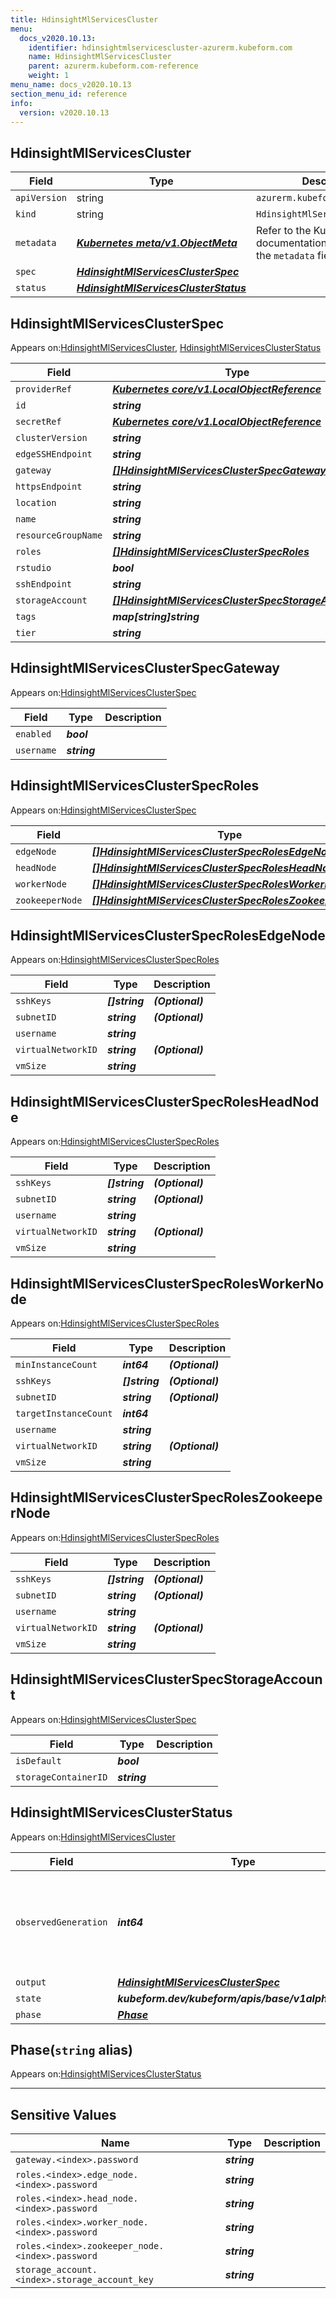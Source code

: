 ```yaml
---
title: HdinsightMlServicesCluster
menu:
  docs_v2020.10.13:
    identifier: hdinsightmlservicescluster-azurerm.kubeform.com
    name: HdinsightMlServicesCluster
    parent: azurerm.kubeform.com-reference
    weight: 1
menu_name: docs_v2020.10.13
section_menu_id: reference
info:
  version: v2020.10.13
---
```


## HdinsightMlServicesCluster
| Field | Type | Description |
| ------ | ----- | ----------- |
| `apiVersion` | string | `azurerm.kubeform.com/v1alpha1` |
|    `kind` | string | `HdinsightMlServicesCluster` |
| `metadata` | ***[Kubernetes meta/v1.ObjectMeta](https://kubernetes.io/docs/reference/generated/kubernetes-api/v1.13/#objectmeta-v1-meta)***|Refer to the Kubernetes API documentation for the fields of the `metadata` field.|
| `spec` | ***[HdinsightMlServicesClusterSpec](#hdinsightmlservicesclusterspec)***||
| `status` | ***[HdinsightMlServicesClusterStatus](#hdinsightmlservicesclusterstatus)***||
## HdinsightMlServicesClusterSpec

Appears on:[HdinsightMlServicesCluster](#hdinsightmlservicescluster), [HdinsightMlServicesClusterStatus](#hdinsightmlservicesclusterstatus)

| Field | Type | Description |
| ------ | ----- | ----------- |
| `providerRef` | ***[Kubernetes core/v1.LocalObjectReference](https://kubernetes.io/docs/reference/generated/kubernetes-api/v1.13/#localobjectreference-v1-core)***||
| `id` | ***string***||
| `secretRef` | ***[Kubernetes core/v1.LocalObjectReference](https://kubernetes.io/docs/reference/generated/kubernetes-api/v1.13/#localobjectreference-v1-core)***||
| `clusterVersion` | ***string***||
| `edgeSSHEndpoint` | ***string***| ***(Optional)*** |
| `gateway` | ***[[]HdinsightMlServicesClusterSpecGateway](#hdinsightmlservicesclusterspecgateway)***||
| `httpsEndpoint` | ***string***| ***(Optional)*** |
| `location` | ***string***||
| `name` | ***string***||
| `resourceGroupName` | ***string***||
| `roles` | ***[[]HdinsightMlServicesClusterSpecRoles](#hdinsightmlservicesclusterspecroles)***||
| `rstudio` | ***bool***||
| `sshEndpoint` | ***string***| ***(Optional)*** |
| `storageAccount` | ***[[]HdinsightMlServicesClusterSpecStorageAccount](#hdinsightmlservicesclusterspecstorageaccount)***||
| `tags` | ***map[string]string***| ***(Optional)*** |
| `tier` | ***string***||
## HdinsightMlServicesClusterSpecGateway

Appears on:[HdinsightMlServicesClusterSpec](#hdinsightmlservicesclusterspec)

| Field | Type | Description |
| ------ | ----- | ----------- |
| `enabled` | ***bool***||
| `username` | ***string***||
## HdinsightMlServicesClusterSpecRoles

Appears on:[HdinsightMlServicesClusterSpec](#hdinsightmlservicesclusterspec)

| Field | Type | Description |
| ------ | ----- | ----------- |
| `edgeNode` | ***[[]HdinsightMlServicesClusterSpecRolesEdgeNode](#hdinsightmlservicesclusterspecrolesedgenode)***||
| `headNode` | ***[[]HdinsightMlServicesClusterSpecRolesHeadNode](#hdinsightmlservicesclusterspecrolesheadnode)***||
| `workerNode` | ***[[]HdinsightMlServicesClusterSpecRolesWorkerNode](#hdinsightmlservicesclusterspecrolesworkernode)***||
| `zookeeperNode` | ***[[]HdinsightMlServicesClusterSpecRolesZookeeperNode](#hdinsightmlservicesclusterspecroleszookeepernode)***||
## HdinsightMlServicesClusterSpecRolesEdgeNode

Appears on:[HdinsightMlServicesClusterSpecRoles](#hdinsightmlservicesclusterspecroles)

| Field | Type | Description |
| ------ | ----- | ----------- |
| `sshKeys` | ***[]string***| ***(Optional)*** |
| `subnetID` | ***string***| ***(Optional)*** |
| `username` | ***string***||
| `virtualNetworkID` | ***string***| ***(Optional)*** |
| `vmSize` | ***string***||
## HdinsightMlServicesClusterSpecRolesHeadNode

Appears on:[HdinsightMlServicesClusterSpecRoles](#hdinsightmlservicesclusterspecroles)

| Field | Type | Description |
| ------ | ----- | ----------- |
| `sshKeys` | ***[]string***| ***(Optional)*** |
| `subnetID` | ***string***| ***(Optional)*** |
| `username` | ***string***||
| `virtualNetworkID` | ***string***| ***(Optional)*** |
| `vmSize` | ***string***||
## HdinsightMlServicesClusterSpecRolesWorkerNode

Appears on:[HdinsightMlServicesClusterSpecRoles](#hdinsightmlservicesclusterspecroles)

| Field | Type | Description |
| ------ | ----- | ----------- |
| `minInstanceCount` | ***int64***| ***(Optional)*** |
| `sshKeys` | ***[]string***| ***(Optional)*** |
| `subnetID` | ***string***| ***(Optional)*** |
| `targetInstanceCount` | ***int64***||
| `username` | ***string***||
| `virtualNetworkID` | ***string***| ***(Optional)*** |
| `vmSize` | ***string***||
## HdinsightMlServicesClusterSpecRolesZookeeperNode

Appears on:[HdinsightMlServicesClusterSpecRoles](#hdinsightmlservicesclusterspecroles)

| Field | Type | Description |
| ------ | ----- | ----------- |
| `sshKeys` | ***[]string***| ***(Optional)*** |
| `subnetID` | ***string***| ***(Optional)*** |
| `username` | ***string***||
| `virtualNetworkID` | ***string***| ***(Optional)*** |
| `vmSize` | ***string***||
## HdinsightMlServicesClusterSpecStorageAccount

Appears on:[HdinsightMlServicesClusterSpec](#hdinsightmlservicesclusterspec)

| Field | Type | Description |
| ------ | ----- | ----------- |
| `isDefault` | ***bool***||
| `storageContainerID` | ***string***||
## HdinsightMlServicesClusterStatus

Appears on:[HdinsightMlServicesCluster](#hdinsightmlservicescluster)

| Field | Type | Description |
| ------ | ----- | ----------- |
| `observedGeneration` | ***int64***| ***(Optional)*** Resource generation, which is updated on mutation by the API Server.|
| `output` | ***[HdinsightMlServicesClusterSpec](#hdinsightmlservicesclusterspec)***| ***(Optional)*** |
| `state` | ***kubeform.dev/kubeform/apis/base/v1alpha1.State***| ***(Optional)*** |
| `phase` | ***[Phase](#phase)***| ***(Optional)*** |
## Phase(`string` alias)

Appears on:[HdinsightMlServicesClusterStatus](#hdinsightmlservicesclusterstatus)

---
## Sensitive Values
| Name | Type | Description |
|------|------|-------------|
| `gateway.<index>.password` | ***string*** ||
| `roles.<index>.edge_node.<index>.password` | ***string*** ||
| `roles.<index>.head_node.<index>.password` | ***string*** ||
| `roles.<index>.worker_node.<index>.password` | ***string*** ||
| `roles.<index>.zookeeper_node.<index>.password` | ***string*** ||
| `storage_account.<index>.storage_account_key` | ***string*** ||
